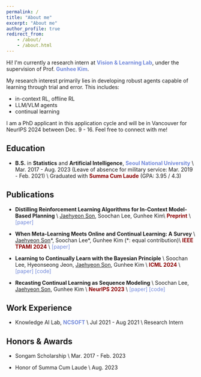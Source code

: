 ```yaml
---
permalink: /
title: "About me"
excerpt: "About me"
author_profile: true
redirect_from:
    - /about/
    - /about.html
---
```


Hi! I'm currently a research intern at <a href="https://vision.snu.ac.kr/" style="color: #7289da; text-decoration:none">**Vision & Learning Lab**</a>, under the supervision of Prof. <a href="https://vision.snu.ac.kr/gunhee/" style="color: #7289da; text-decoration:none">**Gunhee Kim**</a>.

My research interest primarily lies in developing robust agents capable of learning through trial and error.
This includes:
-   in-context RL, offline RL
-   LLM/VLM agents
-   continual learning

I am a PhD applicant in this application cycle and will be in Vancouver for NeurIPS 2024 between Dec. 9 - 16.
Feel free to connect with me!

<!-- Here's my <a href="https://drive.google.com/file/d/1Vwdy9AjydgEzJSiGcJOn0VigXRFqRk4V/view" style="color: #7289da; text-decoration:none">**CV**. -->

## Education

-   **B.S.** in **Statistics** and **Artificial Intelligence**, <a href="https://en.snu.ac.kr/" style="color: #7289da; text-decoration: none;">**Seoul National University**</a> \\
    Mar. 2017 - Aug. 2023 (Leave of absence for military service: Mar. 2019 - Feb. 2021) \\
    Graduated with <span style="color:darkred">**Summa Cum Laude**</span> (GPA: 3.95 / 4.3)

<!-- ## Publication -->
## Publications

-   **Distilling Reinforcement Learning Algorithms for In-Context Model-Based Planning** \\
    <u>Jaehyeon Son</u>, Soochan Lee, Gunhee Kim\\
    <span style="color:darkred">**Preprint**</span> \\
    <a href="_pages/icrl-mb-preprint.pdf" style="color: #7289da; text-decoration: none;">[paper]</a>

-   **When Meta-Learning Meets Online and Continual Learning: A Survey** \\
    <u>Jaehyeon Son</u>\*, Soochan Lee\*, Gunhee Kim (\*: equal contribution)\\
    <span style="color:darkred">**IEEE TPAMI 2024**</span> \\
    <a href="https://arxiv.org/abs/2311.05241" style="color: #7289da; text-decoration: none;">[paper]</a>

-   **Learning to Continually Learn with the Bayesian Principle** \\
    Soochan Lee, Hyeonseong Jeon, <u>Jaehyeon Son</u>, Gunhee Kim \\
    <span style="color:darkred">**ICML 2024**</span> \\
    <a href="https://arxiv.org/abs/2405.18758" style="color: #7289da; text-decoration: none;">[paper]</a>
    <a href="https://github.com/soochan-lee/SB-MCL" style="color: #7289da; text-decoration: none;">[code]</a>

-   **Recasting Continual Learning as Sequence Modeling** \\
    Soochan Lee, <u>Jaehyeon Son</u>, Gunhee Kim \\
    <span style="color:darkred">**NeurIPS 2023**</span> \\
    <a href="https://arxiv.org/abs/2310.11952" style="color: #7289da; text-decoration: none;">[paper]</a>
    <a href="https://github.com/soochan-lee/cl-as-seq" style="color: #7289da; text-decoration: none;">[code]</a>
    

## Work Experience

-   Knowledge AI Lab, <a href="https://kr.ncsoft.com/en/" style="color: #7289da; text-decoration: none;">**NCSOFT**</a> \\
    Jul 2021 - Aug 2021 \\
    Research Intern

## Honors & Awards

-   Songam Scholarship \\
    Mar. 2017 - Feb. 2023

-   Honor of Summa Cum Laude \\
    Aug. 2023